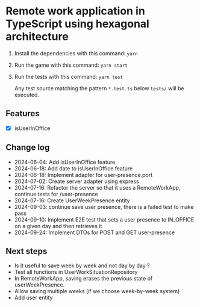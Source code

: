 # Remote work application in TypeScript using hexagonal architecture

1. Install the dependencies with this command: `yarn`
2. Run the game with this command: `yarn start`
3. Run the tests with this command: `yarn test`

   Any test source matching the pattern `*.test.ts` below `tests/` will be executed.

## Features

- [x] isUserInOffice

## Change log

- 2024-06-04: Add isUserInOffice feature
- 2024-06-18: Add date to isUserInOffice feature
- 2024-06-18: Implement adapter for user-presence.port
- 2024-07-02: Create server adapter using express
- 2024-07-16: Refactor the server so that it uses a RemoteWorkApp, continue tests for /user-presence
- 2024-07-16: Create UserWeekPresence entity
- 2024-09-03: continue save user presence, there is a failed test to make pass
- 2024-09-10: Implement E2E test that sets a user presence to IN_OFFICE on a given day and then retrieves it
- 2024-09-24: Implement DTOs for POST and GET user-presence

## Next steps

- Is it useful to save week by week and not day by day ?
- Test all functions in UserWorkSituationRepository
- In RemoteWorkApp, saving erases the previous state of userWeekPresence.
- Allow saving multiple weeks (if we choose week-by-week system)
- Add user entity
